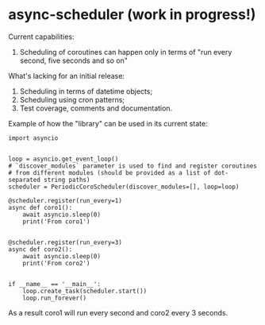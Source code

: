 # async-scheduler (work in progress!)

Current capabilities:
1) Scheduling of coroutines can happen only in terms of "run every second, five seconds and so on"


What's lacking for an initial release:
1) Scheduling in terms of datetime objects;
2) Scheduling using cron patterns;
3) Test coverage, comments and documentation.


Example of how the "library" can be used in its current state:
```
import asyncio


loop = asyncio.get_event_loop()
# `discover_modules` parameter is used to find and register coroutines
# from different modules (should be provided as a list of dot-separated string paths)
scheduler = PeriodicCoroScheduler(discover_modules=[], loop=loop)

@scheduler.register(run_every=1)
async def coro1():
    await asyncio.sleep(0)
    print('From coro1')


@scheduler.register(run_every=3)
async def coro2():
    await asyncio.sleep(0)
    print('From coro2')
    
    
if __name__ == '__main__':
    loop.create_task(scheduler.start())
    loop.run_forever()
```

As a result coro1 will run every second and coro2 every 3 seconds.

